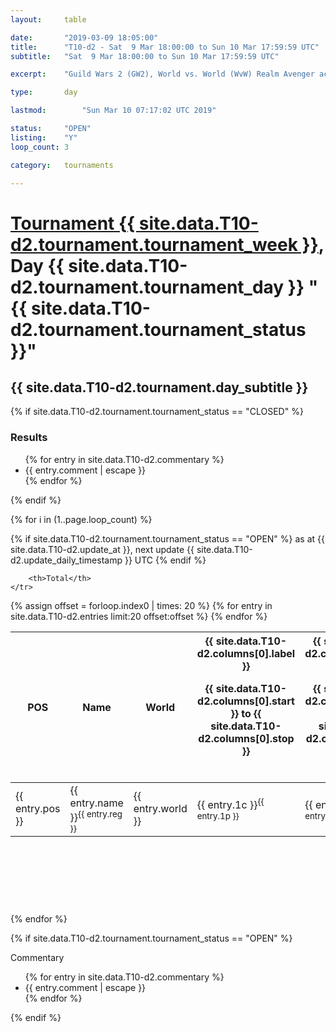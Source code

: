 ```yaml
---
layout: 	table

date: 		"2019-03-09 18:05:00"
title: 		"T10-d2 - Sat  9 Mar 18:00:00 to Sun 10 Mar 17:59:59 UTC"
subtitle: 	"Sat  9 Mar 18:00:00 to Sun 10 Mar 17:59:59 UTC"

excerpt:    "Guild Wars 2 (GW2), World vs. World (WvW) Realm Avenger achivement Tournament. \"Every Kill Counts\""

type:       day

lastmod: 		"Sun Mar 10 07:17:02 UTC 2019"

status:     "OPEN"
listing:    "Y"
loop_count: 3

category: 	tournaments

---
```

<div class="table_header">
    <h1><a href="{{ site.data.T10-d2.tournament.week_url }}">Tournament {{ site.data.T10-d2.tournament.tournament_week }}</a>, Day {{ site.data.T10-d2.tournament.tournament_day }} "{{ site.data.T10-d2.tournament.tournament_status }}"</h1>
    <h2>{{ site.data.T10-d2.tournament.day_subtitle }}</h2> 
</div>

{% if site.data.T10-d2.tournament.tournament_status == "CLOSED" %} 
<div class="commentary">
  <h3>Results</h3>
  <ul>
    {% for entry in site.data.T10-d2.commentary %}
    <li class="commentary_list">{{ entry.comment | escape }}</li>
    {% endfor %}
  </ul>
</div>
{% endif %}


{% for i in (1..page.loop_count) %}

{% if site.data.T10-d2.tournament.tournament_status == "OPEN" %} 
<span class="table_nextupdate">as at {{ site.data.T10-d2.update_at }}, next update {{ site.data.T10-d2.update_daily_timestamp }} UTC</span> 
{% endif %}

<table class="day_table">
  <colgroup>
    <col style="width:18px">
    <col style="width:55px">
    <col style="width:55px">
    <col style="width:12px">
    <col style="width:12px">
    <col style="width:12px">
    <col style="width:12px">
    <col style="width:12px">
    <col style="width:12px">
    <col style="width:12px">
    <col style="width:12px">
    <col style="width:12px">
    <col style="width:12px">
    <col style="width:12px">
    <col style="width:12px">
    <col style="width:12px">
    <col style="width:12px">
    <col style="width:12px">
    <col style="width:12px">
    <col style="width:12px">
    <col style="width:12px">
    <col style="width:12px">
    <col style="width:12px">
    <col style="width:12px">
    <col style="width:12px">
    <col style="width:12px">
    <col style="width:12px">
    <col style="width:18px">
  </colgroup>  
  <thead>
    <tr>
        <th>POS</th>
        <th class="AlignLeft">Name</th>
        <th class="AlignLeft">World</th>

<th><div class="label">{{ site.data.T10-d2.columns[0].label }}<p class="onhover">{{ site.data.T10-d2.columns[0].start }} to {{ site.data.T10-d2.columns[0].stop }}</p></div>​</th>
<th><div class="label">{{ site.data.T10-d2.columns[1].label }}<p class="onhover">{{ site.data.T10-d2.columns[1].start }} to {{ site.data.T10-d2.columns[1].stop }}</p></div>​</th>
<th><div class="label">{{ site.data.T10-d2.columns[2].label }}<p class="onhover">{{ site.data.T10-d2.columns[2].start }} to {{ site.data.T10-d2.columns[2].stop }}</p></div>​</th>
<th><div class="label">{{ site.data.T10-d2.columns[3].label }}<p class="onhover">{{ site.data.T10-d2.columns[3].start }} to {{ site.data.T10-d2.columns[3].stop }}</p></div>​</th>
<th><div class="label">{{ site.data.T10-d2.columns[4].label }}<p class="onhover">{{ site.data.T10-d2.columns[4].start }} to {{ site.data.T10-d2.columns[4].stop }}</p></div>​</th>
<th><div class="label">{{ site.data.T10-d2.columns[5].label }}<p class="onhover">{{ site.data.T10-d2.columns[5].start }} to {{ site.data.T10-d2.columns[5].stop }}</p></div>​</th>
<th><div class="label">{{ site.data.T10-d2.columns[6].label }}<p class="onhover">{{ site.data.T10-d2.columns[6].start }} to {{ site.data.T10-d2.columns[6].stop }}</p></div>​</th>
<th><div class="label">{{ site.data.T10-d2.columns[7].label }}<p class="onhover">{{ site.data.T10-d2.columns[7].start }} to {{ site.data.T10-d2.columns[7].stop }}</p></div>​</th>
<th><div class="label">{{ site.data.T10-d2.columns[8].label }}<p class="onhover">{{ site.data.T10-d2.columns[8].start }} to {{ site.data.T10-d2.columns[8].stop }}</p></div>​</th>
<th><div class="label">{{ site.data.T10-d2.columns[9].label }}<p class="onhover">{{ site.data.T10-d2.columns[9].start }} to {{ site.data.T10-d2.columns[9].stop }}</p></div>​</th>
<th><div class="label">{{ site.data.T10-d2.columns[10].label }}<p class="onhover">{{ site.data.T10-d2.columns[10].start }} to {{ site.data.T10-d2.columns[10].stop }}</p></div>​</th>

<th><div class="label">{{ site.data.T10-d2.columns[11].label }}<p class="onhover">{{ site.data.T10-d2.columns[11].start }} to {{ site.data.T10-d2.columns[11].stop }}</p></div>​</th>
<th><div class="label">{{ site.data.T10-d2.columns[12].label }}<p class="onhover">{{ site.data.T10-d2.columns[12].start }} to {{ site.data.T10-d2.columns[12].stop }}</p></div>​</th>
<th><div class="label">{{ site.data.T10-d2.columns[13].label }}<p class="onhover">{{ site.data.T10-d2.columns[13].start }} to {{ site.data.T10-d2.columns[13].stop }}</p></div>​</th>
<th><div class="label">{{ site.data.T10-d2.columns[14].label }}<p class="onhover">{{ site.data.T10-d2.columns[14].start }} to {{ site.data.T10-d2.columns[14].stop }}</p></div>​</th>
<th><div class="label">{{ site.data.T10-d2.columns[15].label }}<p class="onhover">{{ site.data.T10-d2.columns[15].start }} to {{ site.data.T10-d2.columns[15].stop }}</p></div>​</th>
<th><div class="label">{{ site.data.T10-d2.columns[16].label }}<p class="onhover">{{ site.data.T10-d2.columns[16].start }} to {{ site.data.T10-d2.columns[16].stop }}</p></div>​</th>
<th><div class="label">{{ site.data.T10-d2.columns[17].label }}<p class="onhover">{{ site.data.T10-d2.columns[17].start }} to {{ site.data.T10-d2.columns[17].stop }}</p></div>​</th>
<th><div class="label">{{ site.data.T10-d2.columns[18].label }}<p class="onhover">{{ site.data.T10-d2.columns[18].start }} to {{ site.data.T10-d2.columns[18].stop }}</p></div>​</th>
<th><div class="label">{{ site.data.T10-d2.columns[19].label }}<p class="onhover">{{ site.data.T10-d2.columns[19].start }} to {{ site.data.T10-d2.columns[19].stop }}</p></div>​</th>
<th><div class="label">{{ site.data.T10-d2.columns[20].label }}<p class="onhover">{{ site.data.T10-d2.columns[20].start }} to {{ site.data.T10-d2.columns[20].stop }}</p></div>​</th>

<th><div class="label">{{ site.data.T10-d2.columns[21].label }}<p class="onhover">{{ site.data.T10-d2.columns[21].start }} to {{ site.data.T10-d2.columns[21].stop }}</p></div>​</th>
<th><div class="label">{{ site.data.T10-d2.columns[22].label }}<p class="onhover">{{ site.data.T10-d2.columns[22].start }} to {{ site.data.T10-d2.columns[22].stop }}</p></div>​</th>
<th><div class="label">{{ site.data.T10-d2.columns[23].label }}<p class="onhover">{{ site.data.T10-d2.columns[23].start }} to {{ site.data.T10-d2.columns[23].stop }}</p></div>​</th>

        <th>Total</th>
    </tr>
  </thead>
  {% assign offset = forloop.index0 | times: 20 %}
<tbody>
{% for entry in site.data.T10-d2.entries limit:20 offset:offset %}
  <tr>
    <td class="pl{{ entry.pos }}">{{ entry.pos }}</td>
    <td class="AlignLeft">{{ entry.name }}<sup>{{ entry.reg }}</sup></td>
    <td class="AlignLeft">{{ entry.world }}</td>
    <td class="pl{{ entry.1p }}">{{ entry.1c }}<sup>{{ entry.1p }}</sup></td>
    <td class="pl{{ entry.2p }}">{{ entry.2c }}<sup>{{ entry.2p }}</sup></td>
    <td class="pl{{ entry.3p }}">{{ entry.3c }}<sup>{{ entry.3p }}</sup></td>
    <td class="pl{{ entry.4p }}">{{ entry.4c }}<sup>{{ entry.4p }}</sup></td>
    <td class="pl{{ entry.5p }}">{{ entry.5c }}<sup>{{ entry.5p }}</sup></td>
    <td class="pl{{ entry.6p }}">{{ entry.6c }}<sup>{{ entry.6p }}</sup></td>
    <td class="pl{{ entry.7p }}">{{ entry.7c }}<sup>{{ entry.7p }}</sup></td>
    <td class="pl{{ entry.8p }}">{{ entry.8c }}<sup>{{ entry.8p }}</sup></td>
    <td class="pl{{ entry.9p }}">{{ entry.9c }}<sup>{{ entry.9p }}</sup></td>
    <td class="pl{{ entry.10p }}">{{ entry.10c }}<sup>{{ entry.10p }}</sup></td>
    <td class="pl{{ entry.11p }}">{{ entry.11c }}<sup>{{ entry.11p }}</sup></td>
    <td class="pl{{ entry.12p }}">{{ entry.12c }}<sup>{{ entry.12p }}</sup></td>
    <td class="pl{{ entry.13p }}">{{ entry.13c }}<sup>{{ entry.13p }}</sup></td>
    <td class="pl{{ entry.14p }}">{{ entry.14c }}<sup>{{ entry.14p }}</sup></td>
    <td class="pl{{ entry.15p }}">{{ entry.15c }}<sup>{{ entry.15p }}</sup></td>
    <td class="pl{{ entry.16p }}">{{ entry.16c }}<sup>{{ entry.16p }}</sup></td>
    <td class="pl{{ entry.17p }}">{{ entry.17c }}<sup>{{ entry.17p }}</sup></td>
    <td class="pl{{ entry.18p }}">{{ entry.18c }}<sup>{{ entry.18p }}</sup></td>
    <td class="pl{{ entry.19p }}">{{ entry.19c }}<sup>{{ entry.19p }}</sup></td>
    <td class="pl{{ entry.20p }}">{{ entry.20c }}<sup>{{ entry.20p }}</sup></td>
    <td class="pl{{ entry.21p }}">{{ entry.21c }}<sup>{{ entry.21p }}</sup></td>
    <td class="pl{{ entry.22p }}">{{ entry.22c }}<sup>{{ entry.22p }}</sup></td>
    <td class="pl{{ entry.23p }}">{{ entry.23c }}<sup>{{ entry.23p }}</sup></td>
    <td class="pl{{ entry.24p }}">{{ entry.24c }}<sup>{{ entry.24p }}</sup></td>
    <td>{{ entry.total }}</td>
  </tr>
{% endfor %}  
</tbody>
</table>
<div class="leaderboard">
  <script async src="//pagead2.googlesyndication.com/pagead/js/adsbygoogle.js"></script>
  <!-- 728x90 -->
  <ins class="adsbygoogle"
       style="display:inline-block;width:728px;height:90px"
       data-ad-client="ca-pub-3274917281288240"
       data-ad-slot="3870538733"></ins>
  <script>
  (adsbygoogle = window.adsbygoogle || []).push({});
  </script>    
</div>
<br />
{% endfor %}

{% if site.data.T10-d2.tournament.tournament_status == "OPEN" %} 
<div class="commentary">
  <span class="commentary_title">Commentary</span>
  <ul>
    {% for entry in site.data.T10-d2.commentary %}
    <li class="commentary_list">{{ entry.comment | escape }}</li>
    {% endfor %}
  </ul>
</div>
{% endif %}


